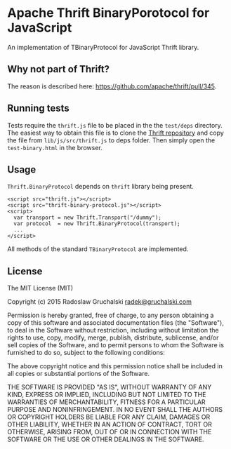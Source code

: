 # Apache Thrift BinaryPorotocol for JavaScript

An implementation of TBinaryProtocol for JavaScript Thrift library.

## Why not part of Thrift?

The reason is described here: https://github.com/apache/thrift/pull/345.

## Running tests

Tests require the `thrift.js` file to be placed in the the `test/deps` directory. The easiest way to obtain this file is to clone the [Thrift repository](https://github.com/apache/thrift) and copy the file from `lib/js/src/thrift.js` to deps folder. Then simply open the `test-binary.html` in the browser.

## Usage

`Thrift.BinaryProtocol` depends on `thrift` library being present.

    <script src="thrift.js"></script>
    <script src="thrift-binary-protocol.js"></script>
    <script>
      var transport = new Thrift.Transport("/dummy");
      var protocol  = new Thrift.BinaryProtocol(transport);
      ...
    </script>

All methods of the standard `TBinaryProtocol` are implemented.

## License

The MIT License (MIT)

Copyright (c) 2015 Radoslaw Gruchalski <radek@gruchalski.com>

Permission is hereby granted, free of charge, to any person obtaining a copy
of this software and associated documentation files (the "Software"), to deal
in the Software without restriction, including without limitation the rights
to use, copy, modify, merge, publish, distribute, sublicense, and/or sell
copies of the Software, and to permit persons to whom the Software is
furnished to do so, subject to the following conditions:

The above copyright notice and this permission notice shall be included in
all copies or substantial portions of the Software.

THE SOFTWARE IS PROVIDED "AS IS", WITHOUT WARRANTY OF ANY KIND, EXPRESS OR
IMPLIED, INCLUDING BUT NOT LIMITED TO THE WARRANTIES OF MERCHANTABILITY,
FITNESS FOR A PARTICULAR PURPOSE AND NONINFRINGEMENT. IN NO EVENT SHALL THE
AUTHORS OR COPYRIGHT HOLDERS BE LIABLE FOR ANY CLAIM, DAMAGES OR OTHER
LIABILITY, WHETHER IN AN ACTION OF CONTRACT, TORT OR OTHERWISE, ARISING FROM,
OUT OF OR IN CONNECTION WITH THE SOFTWARE OR THE USE OR OTHER DEALINGS IN
THE SOFTWARE.
